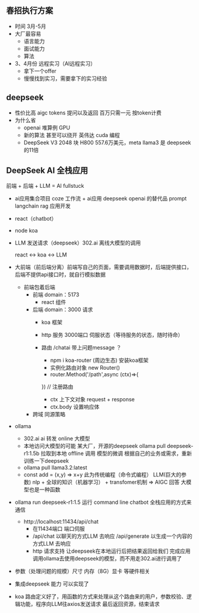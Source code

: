 ## 春招执行方案

- 时间
 3月-5月
- 大厂最容易
    - 语言能力
    - 面试能力
    - 算法
- 3、4月份 远程实习（AI远程实习）
    - 拿下一个offer
    - 慢慢找到实习，需要拿下的实习经验


## deepseek
- 性价比高
    aigc
    tokens 提问以及返回 百万只需一元 按token计费
- 为什么省
    - openai 堆算例 GPU
    - 新的算法 甚至可以绕开 英伟达 cuda 编程
    - DeepSeek V3 2048 块 H800 557.6万美元，meta llama3 是 deepseek 的11倍

## DeepSeek AI 全栈应用
  前端 + 后端 + LLM = AI fullstuck

- ai应用集合项目
  coze 工作流 + ai应用
  deepseek openai 的替代品 prompt
  langchain rag 应用开发

- react（chatbot）
- node koa 
- LLM 发送请求（deepseek）302.ai
  离线大模型的调用

  react <-> koa <-> LLM
- 大前端（前后端分离）前端写自己的页面，需要调用数据时，后端提供接口，后端不提供api接口时，就自行模拟数据
  - 前端包着后端
    - 前端
    domain：5173 
      - react 组件
    - 后端
    domain：3000 请求
      - koa 框架
      - http 服务 3000端口 伺服状态（等待服务的状态，随时待命）
      - 路由 /chatai 带上问题message ？
        - npm i koa-router (周边生态)  安装koa框架
        - 实例化路由对象 new Router()
        - router.Method('/path',async (ctx)=>{

        }) // 注册路由
        - ctx 上下文对象 request + response
        - ctx.body 设置响应体
    - 跨域 同源策略

- ollama
  - 302.ai ai 转发 online 大模型
  - 本地访问大模型的可能
    某大厂，开源的deepseek
    ollama pull deepseek-r1:1.5b 拉取到本地 offline 调用 
    模型的微调 根据自己的业务或需求，重新训练一下deepseek
  - ollama pull llama3.2:latest
  - const add = (x,y) => x+y 此为传统编程（命令式编程）
    LLM(巨大的参数) nlp + 全球的知识（机器学习） + transfomer机制 => AIGC 回答 大模型也是一种函数
- ollama run deepseek-r1:1.5 运行
  command line chatbot 
  全栈应用的方式来通信 
  - http://localhost:11434/api/chat
    - 在11434端口 端口伺服
    - /api/chat 以聊天的方式LLM 去响应
      /api/generate 以生成一个内容的方式LLM 去响应
    - http 请求支持 让deepseek在本地运行后把结果返回给我们 完成应用调用ollama去使用deepseek的模型，而不用走302.ai进行调用了

- 参数（处理问题的规模）尺寸
  内存（8G）显卡 等硬件相关
- 集成deepseek 能力 可以实现了

- koa
  路由定义好了，用函数的方式来处理从这个路由来的用户，参数校验、逻辑功能，程序向LLM往axios发送请求
  最后返回资源，结束请求